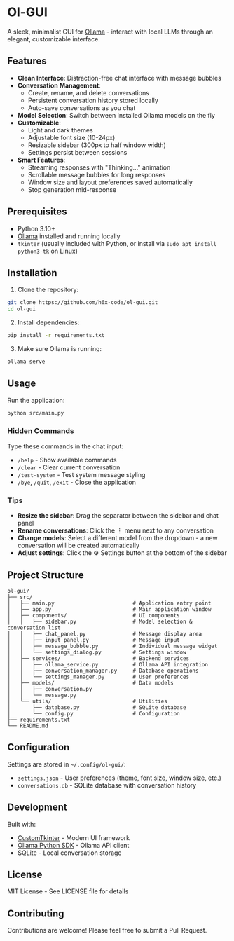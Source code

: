 # Ol-GUI

A sleek, minimalist GUI for [Ollama](https://ollama.ai) - interact with local LLMs through an elegant, customizable interface.

## Features

- **Clean Interface**: Distraction-free chat interface with message bubbles
- **Conversation Management**:
  - Create, rename, and delete conversations
  - Persistent conversation history stored locally
  - Auto-save conversations as you chat
- **Model Selection**: Switch between installed Ollama models on the fly
- **Customizable**:
  - Light and dark themes
  - Adjustable font size (10-24px)
  - Resizable sidebar (300px to half window width)
  - Settings persist between sessions
- **Smart Features**:
  - Streaming responses with "Thinking..." animation
  - Scrollable message bubbles for long responses
  - Window size and layout preferences saved automatically
  - Stop generation mid-response

## Prerequisites

- Python 3.10+
- [Ollama](https://ollama.ai) installed and running locally
- `tkinter` (usually included with Python, or install via `sudo apt install python3-tk` on Linux)

## Installation

1. Clone the repository:
```bash
git clone https://github.com/h6x-code/ol-gui.git
cd ol-gui
```

2. Install dependencies:
```bash
pip install -r requirements.txt
```

3. Make sure Ollama is running:
```bash
ollama serve
```

## Usage

Run the application:
```bash
python src/main.py
```

### Hidden Commands

Type these commands in the chat input:

- `/help` - Show available commands
- `/clear` - Clear current conversation
- `/test-system` - Test system message styling
- `/bye`, `/quit`, `/exit` - Close the application

### Tips

- **Resize the sidebar**: Drag the separator between the sidebar and chat panel
- **Rename conversations**: Click the ⋮ menu next to any conversation
- **Change models**: Select a different model from the dropdown - a new conversation will be created automatically
- **Adjust settings**: Click the ⚙ Settings button at the bottom of the sidebar

## Project Structure

```
ol-gui/
├── src/
│   ├── main.py                         # Application entry point
│   ├── app.py                          # Main application window
│   ├── components/                     # UI components
│   │   ├── sidebar.py                  # Model selection & conversation list
│   │   ├── chat_panel.py               # Message display area
│   │   ├── input_panel.py              # Message input
│   │   ├── message_bubble.py           # Individual message widget
│   │   └── settings_dialog.py          # Settings window
│   ├── services/                       # Backend services
│   │   ├── ollama_service.py           # Ollama API integration
│   │   ├── conversation_manager.py     # Database operations
│   │   └── settings_manager.py         # User preferences
│   ├── models/                         # Data models
│   │   ├── conversation.py
│   │   └── message.py
│   └── utils/                          # Utilities
│       ├── database.py                 # SQLite database
│       └── config.py                   # Configuration
├── requirements.txt
└── README.md
```

## Configuration

Settings are stored in `~/.config/ol-gui/`:
- `settings.json` - User preferences (theme, font size, window size, etc.)
- `conversations.db` - SQLite database with conversation history

## Development

Built with:
- [CustomTkinter](https://github.com/TomSchimansky/CustomTkinter) - Modern UI framework
- [Ollama Python SDK](https://github.com/ollama/ollama-python) - Ollama API client
- SQLite - Local conversation storage

## License

MIT License - See LICENSE file for details

## Contributing

Contributions are welcome! Please feel free to submit a Pull Request.

